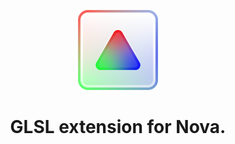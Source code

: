 <p align="center">
  <img src="nova-glsl.png" alt="nova-glsl" width="128" />
</p>

<h1 align="center"><b>GLSL extension for Nova.</b></h1>
